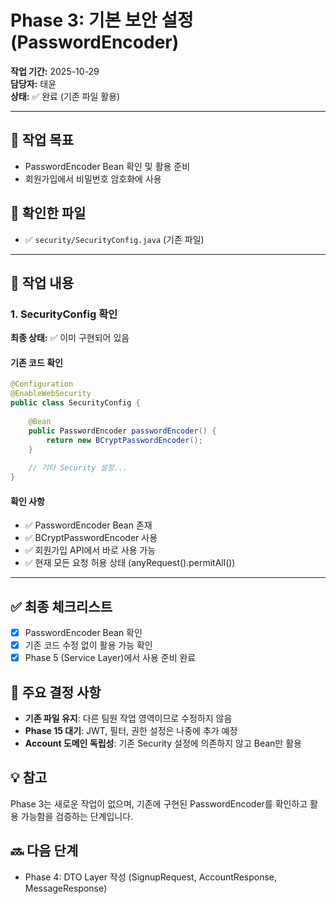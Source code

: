 # Phase 3: 기본 보안 설정 (PasswordEncoder)

**작업 기간:** 2025-10-29  
**담당자:** 태윤  
**상태:** ✅ 완료 (기존 파일 활용)

---

## 📌 작업 목표
- PasswordEncoder Bean 확인 및 활용 준비
- 회원가입에서 비밀번호 암호화에 사용

## 📂 확인한 파일
- ✅ `security/SecurityConfig.java` (기존 파일)

---

## 🔨 작업 내용

### 1. SecurityConfig 확인

**최종 상태:** ✅ 이미 구현되어 있음

#### 기존 코드 확인
```java
@Configuration
@EnableWebSecurity
public class SecurityConfig {
    
    @Bean
    public PasswordEncoder passwordEncoder() {
        return new BCryptPasswordEncoder();
    }
    
    // 기타 Security 설정...
}
```

#### 확인 사항
- ✅ PasswordEncoder Bean 존재
- ✅ BCryptPasswordEncoder 사용
- ✅ 회원가입 API에서 바로 사용 가능
- ✅ 현재 모든 요청 허용 상태 (anyRequest().permitAll())

---

## ✅ 최종 체크리스트
- [x] PasswordEncoder Bean 확인
- [x] 기존 코드 수정 없이 활용 가능 확인
- [x] Phase 5 (Service Layer)에서 사용 준비 완료

## 📝 주요 결정 사항
- **기존 파일 유지**: 다른 팀원 작업 영역이므로 수정하지 않음
- **Phase 15 대기**: JWT, 필터, 권한 설정은 나중에 추가 예정
- **Account 도메인 독립성**: 기존 Security 설정에 의존하지 않고 Bean만 활용

## 💡 참고
Phase 3는 새로운 작업이 없으며, 기존에 구현된 PasswordEncoder를 확인하고 활용 가능함을 검증하는 단계입니다.

## 🔜 다음 단계
- Phase 4: DTO Layer 작성 (SignupRequest, AccountResponse, MessageResponse)
